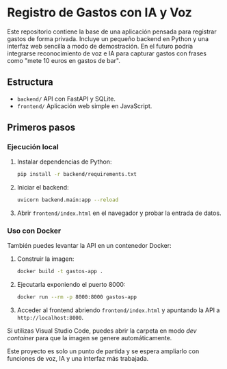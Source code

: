 # Registro de Gastos con IA y Voz

Este repositorio contiene la base de una aplicación pensada para registrar gastos
de forma privada. Incluye un pequeño backend en Python y una interfaz web
sencilla a modo de demostración. En el futuro podría integrarse reconocimiento
de voz e IA para capturar gastos con frases como "mete 10 euros en gastos de bar".

## Estructura
- `backend/` API con FastAPI y SQLite.
- `frontend/` Aplicación web simple en JavaScript.

## Primeros pasos

### Ejecución local
1. Instalar dependencias de Python:
   ```bash
   pip install -r backend/requirements.txt
   ```
2. Iniciar el backend:
   ```bash
   uvicorn backend.main:app --reload
   ```
3. Abrir `frontend/index.html` en el navegador y probar la entrada de datos.

### Uso con Docker
También puedes levantar la API en un contenedor Docker:
1. Construir la imagen:
   ```bash
   docker build -t gastos-app .
   ```
2. Ejecutarla exponiendo el puerto 8000:
   ```bash
   docker run --rm -p 8000:8000 gastos-app
   ```
3. Acceder al frontend abriendo `frontend/index.html` y apuntando la API a `http://localhost:8000`.

Si utilizas Visual Studio Code, puedes abrir la carpeta en modo *dev container* para que la imagen se genere automáticamente.

Este proyecto es solo un punto de partida y se espera ampliarlo con
funciones de voz, IA y una interfaz más trabajada.
